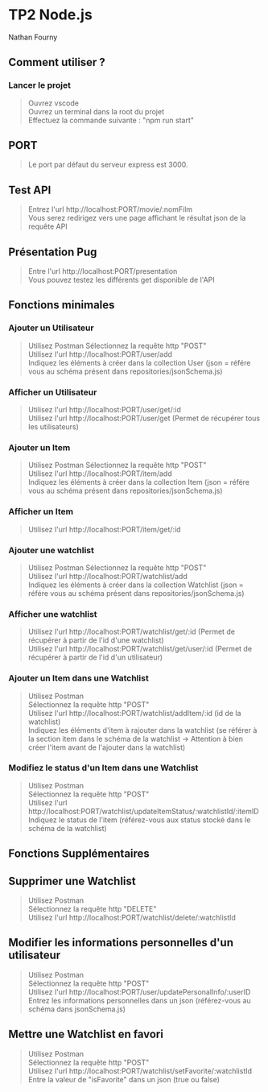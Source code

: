 # TP2 Node.js

Nathan Fourny  

## Comment utiliser ?

### Lancer le projet

> Ouvrez vscode  
> Ouvrez un terminal dans la root du projet  
> Effectuez la commande suivante : "npm run start"

## PORT

> Le port par défaut du serveur express est 3000.  

## Test API

> Entrez l'url http://localhost:PORT/movie/:nomFilm  
> Vous serez redirigez vers une page affichant le résultat json de la requête API  

## Présentation Pug

> Entre l'url http://localhost:PORT/presentation  
> Vous pouvez testez les différents get disponible de l'API  

## Fonctions minimales

### Ajouter un Utilisateur

> Utilisez Postman
> Sélectionnez la requête http "POST"  
> Utilisez l'url http://localhost:PORT/user/add  
> Indiquez les éléments à créer dans la collection User (json = référe vous au schéma présent dans repositories/jsonSchema.js)  

### Afficher un Utilisateur

> Utilisez l'url http://localhost:PORT/user/get/:id  
> Utilisez l'url http://localhost:PORT/user/get (Permet de récupérer tous les utilisateurs)  

### Ajouter un Item

> Utilisez Postman
> Sélectionnez la requête http "POST"  
> Utilisez l'url http://localhost:PORT/item/add  
> Indiquez les éléments à créer dans la collection Item (json = référe vous au schéma présent dans repositories/jsonSchema.js)  

### Afficher un Item

> Utilisez l'url http://localhost:PORT/item/get/:id  

### Ajouter une watchlist

> Utilisez Postman
> Sélectionnez la requête http "POST"  
> Utilisez l'url http://localhost:PORT/watchlist/add  
> Indiquez les éléments à créer dans la collection Watchlist (json = référe vous au schéma présent dans repositories/jsonSchema.js)  

### Afficher une watchlist

> Utilisez l'url http://localhost:PORT/watchlist/get/:id (Permet de récupérer à partir de l'id d'une watchlist)  
> Utilisez l'url http://localhost:PORT/watchlist/get/user/:id (Permet de récupérer à partir de l'id d'un utilisateur)  


### Ajouter un Item dans une Watchlist

> Utilisez Postman  
> Sélectionnez la requête http "POST"  
> Utilisez l'url http://localhost:PORT/watchlist/addItem/:id (id de la watchlist)  
> Indiquez les éléments d'item à rajouter dans la watchlist (se référer à la section item dans le schéma de la watchlist -> Attention à bien créer l'item avant de l'ajouter dans la watchlist)  

### Modifiez le status d'un Item dans une Watchlist

> Utilisez Postman  
> Sélectionnez la requête http "POST"  
> Utilisez l'url http://localhost:PORT/watchlist/updateItemStatus/:watchlistId/:itemID   
> Indiquez le status de l'item (référez-vous aux status stocké dans le schéma de la watchlist)   


## Fonctions Supplémentaires

## Supprimer une Watchlist

> Utilisez Postman  
> Sélectionnez la requête http "DELETE"  
> Utilisez l'url http://localhost:PORT/watchlist/delete/:watchlistId  

## Modifier les informations personnelles d'un utilisateur

> Utilisez Postman  
> Sélectionnez la requête http "POST"  
> Utilisez l'url http://localhost:PORT/user/updatePersonalInfo/:userID  
> Entrez les informations personnelles dans un json (référez-vous au schéma dans jsonSchema.js)  

## Mettre une Watchlist en favori

> Utilisez Postman  
> Sélectionnez la requête http "POST"  
> Utilisez l'url http://localhost:PORT/watchlist/setFavorite/:watchlistId  
> Entre la valeur de "isFavorite" dans un json (true ou false)  

